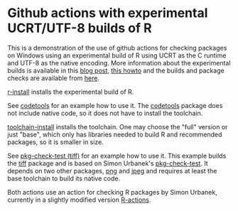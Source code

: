 # Github actions with experimental UCRT/UTF-8 builds of R

This is a demonstration of the use of github actions for checking packages
on Windows using an experimental build of R using UCRT as the C runtime and
UTF-8 as the native encoding.  More information about the experimental
builds is available in this [blog
post](https://developer.r-project.org/Blog/public/2021/03/12/windows/utf-8-toolchain-and-cran-package-checks),
[this howto](https://svn.r-project.org/R-dev-web/trunk/WindowsBuilds/winutf8/ucrt3/howto.html)
and the builds and package checks are available from
[here](https://www.r-project.org/nosvn/winutf8/ucrt3/).

[r-install](actions/r-install/action.yml) installs the experimental build of R.

See [codetools](https://github.com/kalibera/codetools) for an example how to
use it.  The [codetools](https://cran.r-project.org/web/packages/codetools)
package does not include native code, so it does not have to install the
toolchain.

[toolchain-install](actions/toolchain-install/action.yml) installs the
toolchain. One may choose the "full" version or just "base", which only has
libraries needed to build R and recommended packages, so it is smaller in
size.

See [pkg-check-test (tiff)](https://github.com/kalibera/pkg-check-test/) for
an example how to use it.  This example builds the
[tiff](https://cran.r-project.org/web/packages/tiff) package and is based on
Simon Urbanek's [pkg-check-test](https://github.com/s-u/pkg-check-test/).
It depends on two other packages,
[png](https://cran.r-project.org/web/packages/png) and
[jpeg](https://cran.r-project.org/web/packages/jpeg) and requires at least
the base toolchain to build its native code.

Both actions use an action for checking R packages by Simon Urbanek,
currently in a slightly modified version
[R-actions](https://github.com/kalibera/R-actions).
